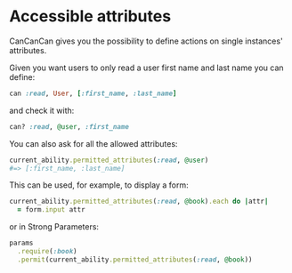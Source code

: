 # Accessible attributes

CanCanCan gives you the possibility to define actions on single instances' attributes.

Given you want users to only read a user first name and last name you can define:

```ruby
can :read, User, [:first_name, :last_name]
```

and check it with:

```ruby
can? :read, @user, :first_name
```

You can also ask for all the allowed attributes:

```ruby
current_ability.permitted_attributes(:read, @user)
#=> [:first_name, :last_name]
```

This can be used, for example, to display a form:

```ruby
current_ability.permitted_attributes(:read, @book).each do |attr|
  = form.input attr
```

or in Strong Parameters:

```ruby
params
  .require(:book)
  .permit(current_ability.permitted_attributes(:read, @book))
```
